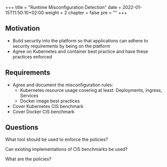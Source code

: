 +++
title = "Runtime Misconfiguration Detection"
date = 2022-01-15T11:50:10+02:00
weight = 2
chapter = false
pre = "<b></b>"
+++

## Motivation

* Build security into the platform so that applications can adhere to security requirements by being on the platform
* Agree on Kubernetes and container best practice and have these practices enforced


## Requirements

* Agree and document the misconfiguration rules:
  * Kubernetes resource usage covering at least: Deployments, Ingress, Services
  * Docker image best practices 
* Cover Kubernetes CIS benchmark
* Cover Docker CIS benchmark

## Questions

What tool should be used to enforce the policies?

Can existing implementations of CIS benchmarks be used?

What are the policies?


